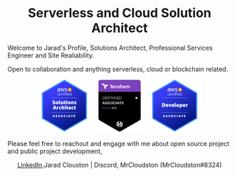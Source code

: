 <h1 align='center'>Serverless and Cloud Solution Architect</h1>

Welcome to Jarad's Profile, Solutions Architect, Professional Services Engineer and Site Realiability.

Open to collaboration and anything serverless, cloud or blockchain related.

<p align='center'>
<a href='https://www.credly.com/earner/earned/badge/f79b0404-91e3-4c75-8fd1-acd7bd3c61f3'><img src='./content/asa.png' width='120' height='120' alt='AWS Certified Associate Architect' /></a>
<a href='https://www.credly.com/earner/earned/badge/86ed6258-fcf6-497f-9a39-519444f34bd9'><img src='./content/h2.png' width='120' height='120' alt='HashiCorp Terraform Certified Associate' /></a>
<a href='https://www.credly.com/earner/earned/badge/d9b54c12-af67-4763-a076-d0320dba736b'><img src='./content/adev.png' width='120' height='120' alt='AWS Certified Associate Developer' /></a>
</p>

Please feel free to reachout and engage with me about open source project and public project development,
<p align='center'>
    <a href='https://www.linkedin.com/in/jaradclouston/'>LinkedIn,</a>Jarad Clouston   |
    Discord, MrCloudston (MrCloudston#8324)
</p>

<!---
MrCloudston/MrCloudston is a ✨ special ✨ repository because its `README.md` (this file) appears on your GitHub profile.
You can click the Preview link to take a look at your changes.
--->
